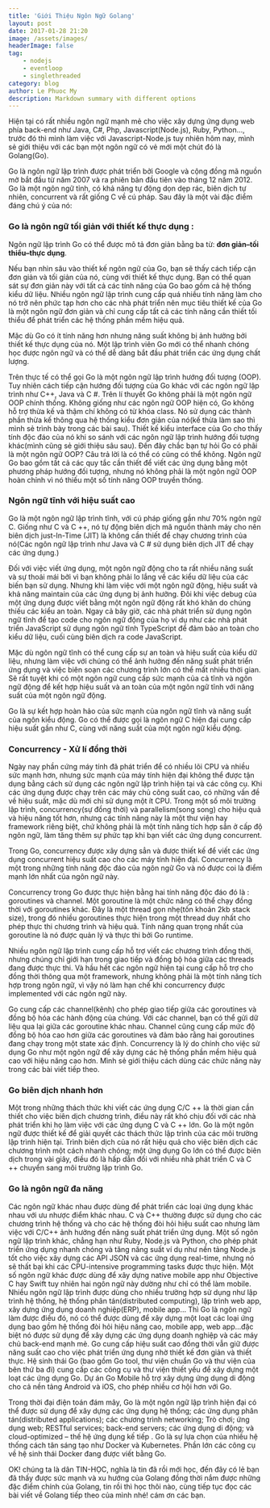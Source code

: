 ```yaml
---
title: 'Giới Thiệu Ngôn Ngữ Golang'
layout: post
date: 2017-01-28 21:20
image: /assets/images/
headerImage: false
tag:
    - nodejs
    - eventloop
    - singlethreaded
category: blog
author: Le Phuoc My
description: Markdown summary with different options
---
```


Hiện tại có rất nhiều ngôn ngữ mạnh mẻ cho việc xây dựng ứng dụng web phía back-end như Java, C#, Php, Javascript(Node.js), Ruby, Python…, trước đó thì mình làm việc với Javascript-Node.js tuy nhiên hôm nay, mình sẻ giới thiệu với các bạn một ngôn ngữ có vẻ mới một chút đó là Golang(Go).

Go là ngôn ngữ lập trình được phát triển bởi Google và cộng đồng mã nguồn mở bắt đầu từ năm 2007 và ra phiên bản đầu tiên vào tháng 12 năm 2012. Go là một ngôn ngữ tỉnh, có khả năng tự động dọn dẹp rác, biên dịch tự nhiên, concurrent và rất giống C về cú pháp. Sau đây là một vài đặc điểm đáng chú ý của nó:

### Go là ngôn ngữ tối giản với thiết kế thực dụng :

Ngôn ngữ lập trình Go có thể được mô tả đơn giản bằng ba từ: **đơn giản–tối thiểu–thực dụng**.

Nếu bạn nhìn sâu vào thiết kế ngôn ngữ của Go, bạn sẽ thấy cách tiếp cận đơn giản và tối giản của nó, cùng với thiết kế thực dụng. Bạn có thể quan sát sự đơn giản này với tất cả các tính năng của Go bao gồm cả hệ thống kiểu dữ liệu. Nhiều ngôn ngữ lập trình cung cấp quá nhiều tính năng làm cho nó trở nên phức tạp hơn cho các nhà phát triển nên mục tiêu thiết kế của Go là một ngôn ngữ đơn giản và chỉ cung cấp tất cả các tính năng cần thiết tối thiểu để phát triển các hệ thống phần mềm hiệu quả.

Mặc dù Go có ít tính năng hơn nhưng năng suất không bị ảnh hưởng bởi thiết kế thực dụng của nó. Một lập trình viên Go mới có thể nhanh chóng học được ngôn ngữ và có thể dễ dàng bắt đầu phát triển các ứng dụng chất lượng.

Trên thực tế có thể gọi Go là một ngôn ngữ lập trình hướng đối tượng (OOP). Tuy nhiên cách tiếp cận hướng đối tượng của Go khác với các ngôn ngữ lập trình như C++, Java và C #. Trên lí thuyết Go không phải là một ngôn ngữ OOP chính thống. Không giống như các ngôn ngữ OOP hiện có, Go không hỗ trợ thừa kế và thậm chí không có từ khóa class. Nó sử dụng các thành phần thừa kế thông qua hệ thống kiểu đơn giản của nó(kế thừa làm sao thì mình sẻ trình bày trong các bài sau). Thiết kế kiểu interface của Go cho thấy tính độc đáo của nó khi so sánh với các ngôn ngữ lập trình hướng đối tượng khác(mình cũng sẻ giới thiệu sâu sau). Đến đây chắc bạn tự hỏi Go có phãi là một ngôn ngữ OOP? Câu trả lời là có thể có cũng có thể không. Ngôn ngữ Go bao gồm tất cả các quy tắc cần thiết để viết các ứng dụng bằng một phương pháp hướng đối tượng, nhưng nó không phải là một ngôn ngữ OOP hoàn chỉnh vì nó thiếu một số tính năng OOP truyền thống.

### Ngôn ngữ tĩnh với hiệu suất cao

Go là một ngôn ngữ lập trình tĩnh, với cú pháp giống gần như 70% ngôn ngữ C. Giống như C và C ++, nó tự động biên dịch mã nguồn thành máy cho nên biên dịch just-In-Time (JIT) là không cần thiết để chạy chương trình của nó(Các ngôn ngữ lập trình như Java và C # sử dụng biên dịch JIT để chạy các ứng dụng.)

Đối với việc viết ứng dụng, một ngôn ngữ động cho ta rất nhiều năng suất và sự thoải mái bởi vì bạn không phải lo lắng về các kiểu dữ liệu của các biến bạn sử dụng. Nhưng khi làm việc với một ngôn ngữ động, hiệu suất và khả năng maintain của các ứng dụng bị ảnh hưởng. Đôi khi việc debug của một ứng dụng được viết bằng một ngôn ngữ động rất khó khăn do chúng thiếu các kiểu an toàn. Ngay cả bây giờ, các nhà phát triển sử dụng ngôn ngữ tĩnh để tạo code cho ngôn ngữ động của họ ví dụ như các nhà phát triển JavaScript sử dụng ngôn ngữ tĩnh TypeScript để đảm bảo an toàn cho kiểu dữ liệu, cuối cùng biên dịch ra code JavaScript.

Mặc dù ngôn ngữ tĩnh có thể cung cấp sự an toàn và hiệu suất của kiểu dữ liệu, nhưng làm việc với chúng có thể ảnh hưởng đến năng suất phát triển ứng dụng và việc biên soạn các chương trình lớn có thể mất nhiều thời gian. Sẽ rất tuyệt khi có một ngôn ngữ cung cấp sức mạnh của cả tĩnh và ngôn ngữ động để kết hợp hiệu suất và an toàn của một ngôn ngữ tĩnh với năng suất của một ngôn ngữ động.

Go là sự kết hợp hoàn hảo của sức mạnh của ngôn ngữ tĩnh và năng suất của ngôn kiểu động. Go có thể được gọi là ngôn ngữ C hiện đại cung cấp hiệu suất gần như C, cùng với năng suất của một ngôn ngữ kiểu động.

### Concurrency - Xử lí đồng thời

Ngày nay phần cứng máy tính đã phát triển để có nhiều lõi CPU và nhiều sức mạnh hơn, nhưng sức mạnh của máy tính hiện đại không thể được tận dụng bằng cách sử dụng các ngôn ngữ lập trình hiện tại và các công cụ. Khi các ứng dụng được chạy trên các máy chủ công suất cao, có những vấn đề về hiệu suất, mặc dù mới chỉ sử dụng một ít CPU. Trong một số môi trường lập trình, concurrency(sự đồng thời) và parallelism(song song) cho hiệu quả và hiệu năng tốt hơn, nhưng các tính năng này là một thư viện hay framework riêng biệt, chứ không phải là một tính năng tích hợp sẳn ở cấp độ ngôn ngữ, làm tăng thêm sự phức tạp khi bạn viết các ứng dụng concurrent.

Trong Go, concurrency được xây dựng sẳn và được thiết kế để viết các ứng dụng concurrent hiệu suất cao cho các máy tính hiện đại. Concurrency là một trong những tính năng độc đáo của ngôn ngữ Go và nó được coi là điểm mạnh lớn nhất của ngôn ngữ này.

Concurrency trong Go được thực hiện bằng hai tính năng độc đáo đó là : goroutines và channel. Một goroutine là một chức năng có thể chạy đồng thời với goroutines khác. Đây là một thread gọn nhẹ(tốn khoản 2kb stack size), trong đó nhiều goroutines thực hiện trong một thread duy nhất cho phép thực thi chương trình và hiệu quả. Tính năng quan trọng nhất của goroutine là nó được quản lý và thực thi bởi Go runtime.

Nhiều ngôn ngữ lập trình cung cấp hỗ trợ viết các chương trình đồng thời, nhưng chúng chỉ giới hạn trong giao tiếp và đồng bộ hóa giữa các threads đang được thực thi. Và hầu hết các ngôn ngữ hiện tại cung cấp hỗ trợ cho đồng thời thông qua một framework, nhưng không phải là một tính năng tích hợp trong ngôn ngữ, vì vậy nó làm hạn chế khi concurrency được implemented với các ngôn ngữ này.

Go cung cấp các channel(kênh) cho phép giao tiếp giữa các goroutines và đồng bộ hóa các hành động của chúng. Với các channel, bạn có thể gửi dữ liệu qua lại giữa các goroutine khác nhau. Channel cũng cung cấp mức độ đồng bộ hóa cao hơn giữa các goroutines và đảm bảo rằng hai goroutines đang chạy trong một state xác định. Concurrency là lý do chính cho việc sử dụng Go như một ngôn ngữ để xây dựng các hệ thống phần mềm hiệu quả cao với hiệu năng cao hơn. Mình sẻ giới thiệu cách dùng các chức năng này trong các bài viết tiếp theo.

### Go biên dịch nhanh hơn

Một trong những thách thức khi viết các ứng dụng C/C ++ là thời gian cần thiết cho việc biên dịch chương trình, điều này rất khó chịu đối với các nhà phát triển khi họ làm việc với các ứng dụng C và C ++ lớn. Go là một ngôn ngữ được thiết kế để giải quyết các thách thức lập trình của các môi trường lập trình hiện tại. Trình biên dịch của nó rất hiệu quả cho việc biên dịch các chương trình một cách nhanh chóng; một ứng dụng Go lớn có thể được biên dịch trong vài giây, điều đó là hấp dẫn đối với nhiều nhà phát triển C và C ++ chuyển sang môi trường lập trình Go.

### Go là ngôn ngữ đa năng

Các ngôn ngữ khác nhau được dùng để phát triển các loại ứng dụng khác nhau với ưu nhược điểm khác nhau. C và C++ thường được sử dụng cho các chương trình hệ thống và cho các hệ thống đòi hỏi hiệu suất cao nhưng làm việc với C/C++ ảnh hưởng đến năng suất phát triển ứng dụng. Một số ngôn ngữ lập trình khác, chẳng hạn như Ruby, Node.js và Python, cho phép phát triển ứng dụng nhanh chóng và tăng năng suất ví dụ như nền tảng Node.js tốt cho việc xây dựng các API JSON và các ứng dụng real-time, nhưng nó sẽ thất bại khi các CPU-intensive programming tasks được thực hiện. Một số ngôn ngữ khác được dùng để xây dựng native mobile app như Objective C hay Swift tuy nhiên hai ngôn ngữ này dường như chỉ có thể làm mobile. Nhiều ngôn ngữ lập trình được dùng cho nhiều trường hợp sử dụng như lập trình hệ thống, hệ thống phân tán(distributed computing), lập trình web app, xây dựng ứng dụng doanh nghiệp(ERP), mobile app… Thì Go là ngôn ngữ làm được điều đó, nó có thể được dùng để xây dựng một loạt các loại ứng dụng bao gồm hệ thống đòi hỏi hiệu năng cao, mobile app, web app…đặc biệt nó được sử dụng để xây dựng các ứng dụng doanh nghiệp và các máy chủ back-end mạnh mẻ. Go cung cấp hiệu suất cao đồng thời vẫn giữ được năng suất cao cho việc phát triển ứng dụng nhờ thiết kế đơn giản và thiết thực. Hệ sinh thái Go (bao gồm Go tool, thư viện chuẩn Go và thư viện của bên thứ ba đi) cung cấp các công cụ và thư viện thiết yếu để xây dựng một loạt các ứng dụng Go. Dự án Go Mobile hỗ trợ xây dựng ứng dụng di động cho cả nền tảng Android và iOS, cho phép nhiều cơ hội hơn với Go.

Trong thời đại điện toán đám mây, Go là một ngôn ngữ lập trình hiện đại có thể được sử dụng để xây dựng các ứng dụng hệ thống; các ứng dụng phân tán(distributed applications); các chương trình networking; Trò chơi; ứng dụng web; RESTful services; back-end servers; các ứng dụng di động; và cloud-optimized – thế hệ ứng dụng kế tiếp . Go là sự lựa chọn của nhiều hệ thống cách tân sáng tạo như Docker và Kubernetes. Phần lớn các công cụ về hệ sinh thái Docker đang được viết bằng Go.

OK! chúng ta là dân TIN-HỌC, nghĩa là tin đã rồi mới học, đến đây có lẻ bạn đã thấy được sức mạnh và xu hướng của Golang đồng thời nắm được những đặc điểm chính của Golang, tin rồi thì học thôi nào, cùng tiếp tục đọc các bài viết về Golang tiếp theo của mình nhé! cám ơn các bạn.

